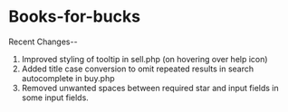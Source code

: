 Books-for-bucks
===============

Recent Changes--

1. Improved styling of tooltip in sell.php (on hovering over help icon)
2. Added title case conversion to omit repeated results in search autocomplete in buy.php
3. Removed unwanted spaces between required star and input fields in some input fields.

